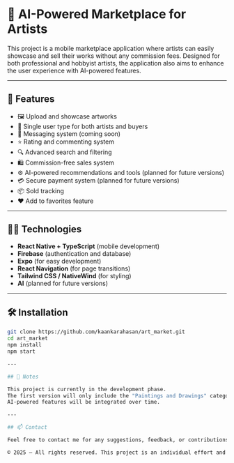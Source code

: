 # 🎨 AI-Powered Marketplace for Artists

This project is a mobile marketplace application where artists can easily showcase and sell their works without any commission fees. Designed for both professional and hobbyist artists, the application also aims to enhance the user experience with AI-powered features.

---

## 🚀 Features

- 🖼️ Upload and showcase artworks
- 👥 Single user type for both artists and buyers
- 💬 Messaging system (coming soon)
- ⭐ Rating and commenting system
- 🔍 Advanced search and filtering
- 🛍️ Commission-free sales system
- ⚙️ AI-powered recommendations and tools (planned for future versions)
- 💳 Secure payment system (planned for future versions)
- 📦 Sold tracking
- ❤️ Add to favorites feature

---

## 🧑‍💻 Technologies

- **React Native + TypeScript** (mobile development)
- **Firebase** (authentication and database)
- **Expo** (for easy development)
- **React Navigation** (for page transitions)
- **Tailwind CSS / NativeWind** (for styling)
- **AI** (planned for future versions)

---

## 🛠️ Installation

```bash
git clone https://github.com/kaankarahasan/art_market.git
cd art_market
npm install
npm start

---

## 📌 Notes

This project is currently in the development phase.
The first version will only include the "Paintings and Drawings" category, with plans to add other art forms in the future.
AI-powered features will be integrated over time.

---

## 📫 Contact

Feel free to contact me for any suggestions, feedback, or contributions.

© 2025 – All rights reserved. This project is an individual effort and is not open-source.
